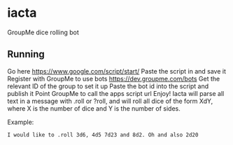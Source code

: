 # iacta
GroupMe dice rolling bot

## Running
Go here https://www.google.com/script/start/
Paste the script in and save it
Register with GroupMe to use bots https://dev.groupme.com/bots
Get the relevant ID of the group to set it up
Paste the bot id into the script and publish it
Point GroupMe to call the apps script url
Enjoy! Iacta will parse all text in a message with .roll or ?roll, and will roll all dice of the form XdY, where X is the number of dice and Y is the number of sides.

Example:
```
I would like to .roll 3d6, 4d5 7d23 and 8d2. Oh and also 2d20
```
